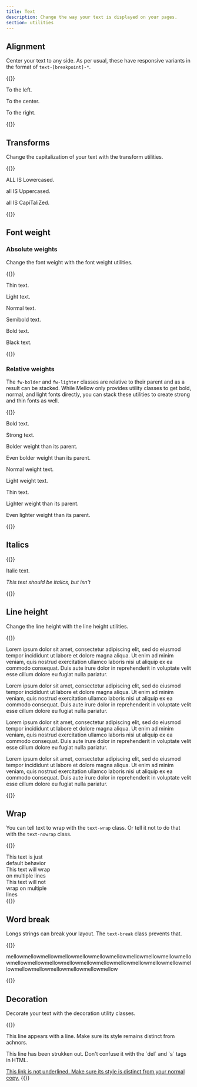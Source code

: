```yaml
---
title: Text
description: Change the way your text is displayed on your pages.
section: utilities
---
```


## Alignment
Center your text to any side. As per usual, these have responsive variants in the format of `text-[breakpoint]-*`.

{{<example>}}
<p class="text-start">To the left.</p>
<p class="text-center">To the center.</p>
<p class="text-end">To the right.</p>
{{</example>}}

## Transforms
Change the capitalization of your text with the transform utilities.

{{<example>}}
<p class="text-lowercase">ALL IS Lowercased.</p>
<p class="text-uppercase">all IS Uppercased.</p>
<p class="text-capitalize">all IS CapiTaliZed.</p>
{{</example>}}

## Font weight
### Absolute weights
Change the font weight with the font weight utilities.

{{<example>}}
<p class="h4 fw-thin">Thin text.</p>
<p class="h4 fw-light">Light text.</p>
<p class="h4 fw-normal">Normal text.</p>
<p class="h4 fw-semibold">Semibold text.</p>
<p class="h4 fw-bold">Bold text.</p>
<p class="h4 fw-black">Black text.</p>
{{</example>}}

### Relative weights
The `fw-bolder` and `fw-lighter` classes are relative to their parent and as a result can be stacked. While Mellow only provides utility classes to get bold, normal, and light fonts directly, you can stack these utilities to create strong and thin fonts as well.

{{<example>}}
<p class="fw-bold">Bold text.</p>
<p class="fw-bold"><span class="fw-bolder">Strong</span> text.</p>
<p class="fw-light"><span class="fw-bolder">Bolder weight</span> than its parent.</p>
<p class="fw-light"><span class="fw-bolder"><span class="fw-bolder">Even bolder</span> weight</span> than its parent.</p>
<p class="fw-normal">Normal weight text.</p>
<p class="fw-light">Light weight text.</p>
<p class="fw-light"><span class="fw-lighter">Thin</span> text.</p>
<p class="fw-bold"><span class="fw-lighter">Lighter weight</span> than its parent.</p>
<p class="fw-bold"><span class="fw-lighter"><span class="fw-lighter">Even lighter</span> weight</span> than its parent.</p>
{{</example>}}

## Italics
{{<example>}}
<p class="fs-italic">Italic text.</p>
<p><i><span class="fs-normal">This text should be italics, but isn't</span></i></p>
{{</example>}}

## Line height
Change the line height with the line height utilities.

{{<example>}}
<p class="lh-1">Lorem ipsum dolor sit amet, consectetur adipiscing elit, sed do eiusmod tempor incididunt ut labore et dolore magna aliqua. Ut enim ad minim veniam, quis nostrud exercitation ullamco laboris nisi ut aliquip ex ea commodo consequat. Duis aute irure dolor in reprehenderit in voluptate velit esse cillum dolore eu fugiat nulla pariatur.</p>
<p class="lh-sm">Lorem ipsum dolor sit amet, consectetur adipiscing elit, sed do eiusmod tempor incididunt ut labore et dolore magna aliqua. Ut enim ad minim veniam, quis nostrud exercitation ullamco laboris nisi ut aliquip ex ea commodo consequat. Duis aute irure dolor in reprehenderit in voluptate velit esse cillum dolore eu fugiat nulla pariatur.</p>
<p class="lh-md">Lorem ipsum dolor sit amet, consectetur adipiscing elit, sed do eiusmod tempor incididunt ut labore et dolore magna aliqua. Ut enim ad minim veniam, quis nostrud exercitation ullamco laboris nisi ut aliquip ex ea commodo consequat. Duis aute irure dolor in reprehenderit in voluptate velit esse cillum dolore eu fugiat nulla pariatur.</p>
<p class="lh-lg">Lorem ipsum dolor sit amet, consectetur adipiscing elit, sed do eiusmod tempor incididunt ut labore et dolore magna aliqua. Ut enim ad minim veniam, quis nostrud exercitation ullamco laboris nisi ut aliquip ex ea commodo consequat. Duis aute irure dolor in reprehenderit in voluptate velit esse cillum dolore eu fugiat nulla pariatur.</p>
{{</example>}}

## Wrap
You can tell text to wrap with the `text-wrap` class. Or tell it not to do that with the `text-nowrap` class.

{{<example>}}
<div class="d-inline-block bg-orange text-white p-3" style="width: 120px;">
  This text is just default behavior
</div>
<div class="d-inline-block bg-blue text-white text-wrap p-3" style="width: 120px;">
  This text will wrap on multiple lines
</div>
<div class="d-inline-block bg-yellow text-nowrap p-3" style="width: 120px;">
  This text will not wrap on multiple lines
</div>
{{</example>}}

## Word break
Longs strings can break your layout. The `text-break` class prevents that.

{{<example>}}
<p class="text-break">mellowmellowmellowmellowmellowmellowmellowmellowmellowmellowmellowmellowmellowmellowmellowmellowmellowmellowmellowmellowmellowmellowmellowmellowmellowmellowmellowmellow</p>
{{</example>}}

## Decoration
Decorate your text with the decoration utility classes.

{{<example>}}
<p class="text-underline">This line appears with a line. Make sure its style remains distinct from achnors.</p>
<p class="text-line-through">This line has been strukken out. Don't confuse it with the `del` and `s` tags in HTML.</p>
<a href="#" class="text-none">This link is not underlined. Make sure its style is distinct from your normal copy.</a>
{{</example>}}

